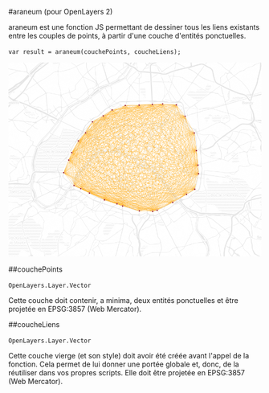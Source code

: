 #araneum (pour OpenLayers 2)

araneum est une fonction JS permettant de dessiner tous les liens existants entre les couples de points, à partir d'une couche d'entités ponctuelles.

`var result = araneum(couchePoints, coucheLiens);`

![Screenshot](https://github.com/adrienvh/araneum/blob/master/doc/screenshot.png "Screenshot")

##couchePoints

`OpenLayers.Layer.Vector`

Cette couche doit contenir, a minima, deux entités ponctuelles et être projetée en EPSG:3857 (Web Mercator).

##coucheLiens

`OpenLayers.Layer.Vector`

Cette couche vierge (et son style) doit avoir été créée avant l'appel de la fonction. Cela permet de lui donner une portée globale et, donc, de la réutiliser dans vos propres scripts.
Elle doit être projetée en EPSG:3857 (Web Mercator).
